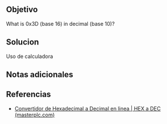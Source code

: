 ## Objetivo
What is 0x3D (base 16) in decimal (base 10)?
## Solucion
Uso de calculadora
## Notas adicionales
## Referencias
- [Convertidor de Hexadecimal a Decimal en linea | HEX a DEC (masterplc.com)](https://masterplc.com/calculadora/hexadecimal-a-decimal/)